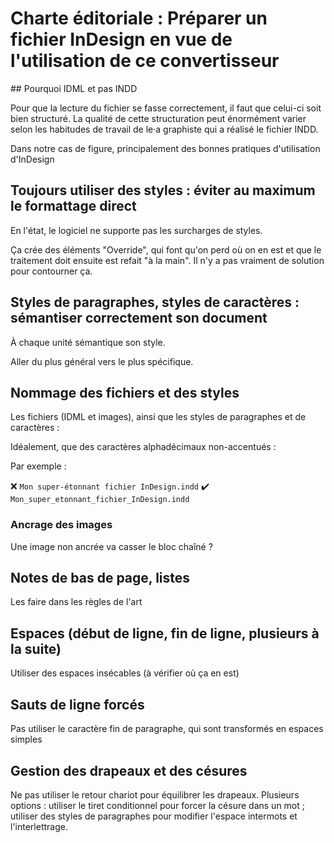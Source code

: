 # Charte éditoriale : Préparer un fichier InDesign en vue de l'utilisation de ce convertisseur

## Pourquoi IDML et pas INDD

Pour que la lecture du fichier se fasse correctement, il faut que celui-ci soit bien structuré. La qualité de cette structuration peut énormément varier selon les habitudes de travail de le·a graphiste qui a réalisé le fichier INDD.

Dans notre cas de figure, principalement des bonnes pratiques d'utilisation d'InDesign

## Toujours utiliser des styles : éviter au maximum le formattage direct

En l'état, le logiciel ne supporte pas les surcharges de styles.

Ça crée des éléments "Override", qui font qu'on perd où on en est et que le traitement doit ensuite est refait "à la main". Il n'y a pas vraiment de solution pour contourner ça.

## Styles de paragraphes, styles de caractères : sémantiser correctement son document

À chaque unité sémantique son style.

Aller du plus général vers le plus spécifique.

## Nommage des fichiers et des styles

Les fichiers (IDML et images), ainsi que les styles de paragraphes et de caractères :

Idéalement, que des caractères alphadécimaux non-accentués :

Par exemple :

❌ `Mon super-étonnant fichier InDesign.indd`
✔️ `Mon_super_etonnant_fichier_InDesign.indd`

### Ancrage des images

Une image non ancrée va casser le bloc chaîné ?

## Notes de bas de page, listes

Les faire dans les règles de l'art

## Espaces (début de ligne, fin de ligne, plusieurs à la suite)

Utiliser des espaces insécables (à vérifier où ça en est)

## Sauts de ligne forcés

Pas utiliser le caractère fin de paragraphe, qui sont transformés en espaces simples

## Gestion des drapeaux et des césures

Ne pas utiliser le retour chariot pour équilibrer les drapeaux. Plusieurs options : utiliser le tiret conditionnel pour forcer la césure dans un mot ; utiliser des styles de paragraphes pour modifier l'espace intermots et l'interlettrage.